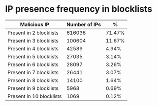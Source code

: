 # IP presence frequency in blocklists
| Malicious IP | Number of IPs | % |
|----|----|----|
| Present in 2 blocklists | 616036 | 71.47% |
| Present in 3 blocklists | 100604 | 11.67% |
| Present in 4 blocklists | 42589 | 4.94% |
| Present in 5 blocklists | 27035 | 3.14% |
| Present in 6 blocklists | 28097 | 3.26% |
| Present in 7 blocklists | 26441 | 3.07% |
| Present in 8 blocklists | 14100 | 1.64% |
| Present in 9 blocklists | 5968 | 0.69% |
| Present in 10 blocklists | 1069 | 0.12% |
